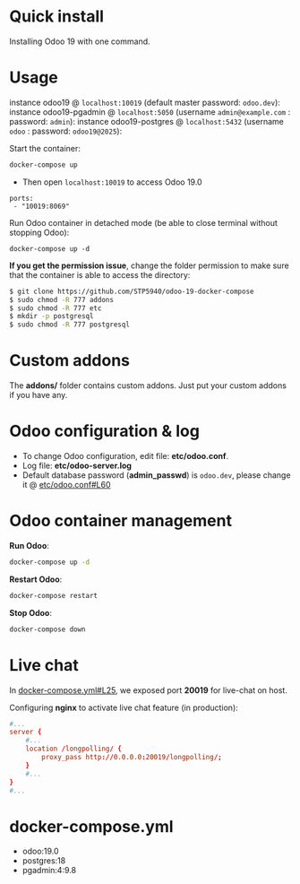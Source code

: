 # Quick install

Installing Odoo 19 with one command.

# Usage

instance odoo19 @ `localhost:10019` (default master password: `odoo.dev`):
instance odoo19-pgadmin @ `localhost:5050` (username `admin@example.com` : password: `admin`):
instance odoo19-postgres @ `localhost:5432` (username `odoo` : password: `odoo19@2025`):

Start the container:
``` sh
docker-compose up
```

* Then open `localhost:10019` to access Odoo 19.0

```
ports:
 - "10019:8069"
```

Run Odoo container in detached mode (be able to close terminal without stopping Odoo):

```
docker-compose up -d
```

**If you get the permission issue**, change the folder permission to make sure that the container is able to access the directory:

``` sh
$ git clone https://github.com/STP5940/odoo-19-docker-compose
$ sudo chmod -R 777 addons
$ sudo chmod -R 777 etc
$ mkdir -p postgresql
$ sudo chmod -R 777 postgresql
```

# Custom addons

The **addons/** folder contains custom addons. Just put your custom addons if you have any.

# Odoo configuration & log

* To change Odoo configuration, edit file: **etc/odoo.conf**.
* Log file: **etc/odoo-server.log**
* Default database password (**admin_passwd**) is `odoo.dev`, please change it @ [etc/odoo.conf#L60](/etc/odoo.conf#L60)

# Odoo container management

**Run Odoo**:

``` bash
docker-compose up -d
```

**Restart Odoo**:

``` bash
docker-compose restart
```

**Stop Odoo**:

``` bash
docker-compose down
```

# Live chat

In [docker-compose.yml#L25](docker-compose.yml#L21), we exposed port **20019** for live-chat on host.

Configuring **nginx** to activate live chat feature (in production):

``` conf
#...
server {
    #...
    location /longpolling/ {
        proxy_pass http://0.0.0.0:20019/longpolling/;
    }
    #...
}
#...
```

# docker-compose.yml

* odoo:19.0
* postgres:18
* pgadmin:4:9.8